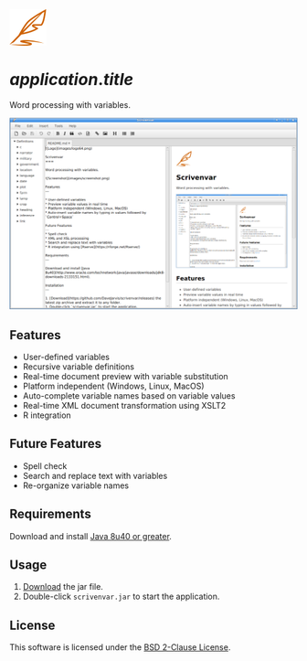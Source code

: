 ![Logo](images/logo64.png)

$application.title$
===

Word processing with variables.

![Screenshot](images/screenshot.png)

Features
---

* User-defined variables
* Recursive variable definitions
* Real-time document preview with variable substitution
* Platform independent (Windows, Linux, MacOS)
* Auto-complete variable names based on variable values
* Real-time XML document transformation using XSLT2
* R integration

Future Features
---
* Spell check
* Search and replace text with variables
* Re-organize variable names

Requirements
---

Download and install [Java 8u40 or greater](http://www.oracle.com/technetwork/java/javase/downloads/jdk8-downloads-2133151.html).

Usage
---
1. [Download](https://github.com/DaveJarvis/scrivenvar/releases) the jar file.
1. Double-click `scrivenvar.jar` to start the application.

License
---

This software is licensed under the [BSD 2-Clause License](LICENSE).
